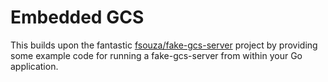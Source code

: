 # Embedded GCS

This builds upon the fantastic [fsouza/fake-gcs-server](https://github.com/fsouza/fake-gcs-server) project by providing
some example code for running a fake-gcs-server from within your Go application.
